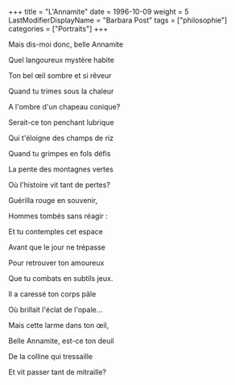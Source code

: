 +++
title = "L'Annamite"
date = 1996-10-09
weight = 5
LastModifierDisplayName = "Barbara Post"
tags = ["philosophie"]
categories = ["Portraits"]
+++

Mais dis-moi donc, belle Annamite

Quel langoureux mystère habite

Ton bel œil sombre et si rêveur

Quand tu trimes sous la chaleur

A l'ombre d'un chapeau conique?

Serait-ce ton penchant lubrique

Qui t'éloigne des champs de riz

Quand tu grimpes en fols défis

La pente des montagnes vertes

Où l'histoire vit tant de pertes?

Guérilla rouge en souvenir,

Hommes tombés sans réagir :

Et tu contemples cet espace

Avant que le jour ne trépasse

Pour retrouver ton amoureux

Que tu combats en subtils jeux.

Il a caressé ton corps pâle

Où brillait l'éclat de l'opale...

Mais cette larme dans ton œil,

Belle Annamite, est-ce ton deuil

De la colline qui tressaille

Et vit passer tant de mitraille?

